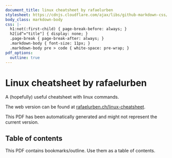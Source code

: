```yaml
---
document_title: linux cheatsheet by rafaelurben
stylesheet: https://cdnjs.cloudflare.com/ajax/libs/github-markdown-css/5.6.1/github-markdown.min.css
body_class: markdown-body
css: |-
  h1:not(:first-child) { page-break-before: always; }
  h2[id^="title"] { display: none; }
  .page-break { page-break-after: always; }
  .markdown-body { font-size: 11px; }
  .markdown-body pre > code { white-space: pre-wrap; }
pdf_options:
  outline: true
---
```


# Linux cheatsheet by rafaelurben

A (hopefully) useful cheatsheet with linux commands.

The web version can be found at [rafaelurben.ch/linux-cheatsheet](https://rafaelurben.ch/linux-cheatsheet).

This PDF has been automatically generated and might not represent the current version.

## Table of contents

This PDF contains bookmarks/outline. Use them as a table of contents.

<!-- end of file -->
